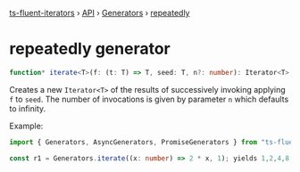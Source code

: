 [ts-fluent-iterators](../../README.md) › [API](../index.md) ›
[Generators](../index.md#generators) › [repeatedly](repeatedly.md)

# repeatedly generator

```typescript
function* iterate<T>(f: (t: T) => T, seed: T, n?: number): Iterator<T>;
```

Creates a new `Iterator<T>` of the results of successively invoking
applying `f` to `seed`.
The number of invocations is given by parameter `n` which defaults to infinity.

Example:

```typescript
import { Generators, AsyncGenerators, PromiseGenerators } from "ts-fluent-iterators";

const r1 = Generators.iterate((x: number) => 2 * x, 1); yields 1,2,4,8,16,...
```
